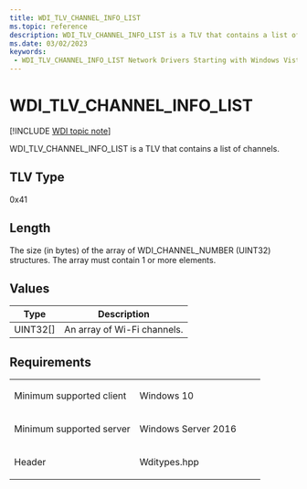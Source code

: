```yaml
---
title: WDI_TLV_CHANNEL_INFO_LIST
ms.topic: reference
description: WDI_TLV_CHANNEL_INFO_LIST is a TLV that contains a list of channels.
ms.date: 03/02/2023
keywords:
 - WDI_TLV_CHANNEL_INFO_LIST Network Drivers Starting with Windows Vista
---
```


# WDI\_TLV\_CHANNEL\_INFO\_LIST

[!INCLUDE [WDI topic note](../includes/wdi-version-warning.md)]


WDI\_TLV\_CHANNEL\_INFO\_LIST is a TLV that contains a list of channels.

## TLV Type


0x41

## Length


The size (in bytes) of the array of WDI\_CHANNEL\_NUMBER (UINT32) structures. The array must contain 1 or more elements.

## Values


| Type       | Description                 |
|------------|-----------------------------|
| UINT32\[\] | An array of Wi-Fi channels. |

 

## Requirements

<table>
<colgroup>
<col width="50%" />
<col width="50%" />
</colgroup>
<tbody>
<tr class="odd">
<td><p>Minimum supported client</p></td>
<td><p>Windows 10</p></td>
</tr>
<tr class="even">
<td><p>Minimum supported server</p></td>
<td><p>Windows Server 2016</p></td>
</tr>
<tr class="odd">
<td><p>Header</p></td>
<td>Wditypes.hpp</td>
</tr>
</tbody>
</table>

 

 




